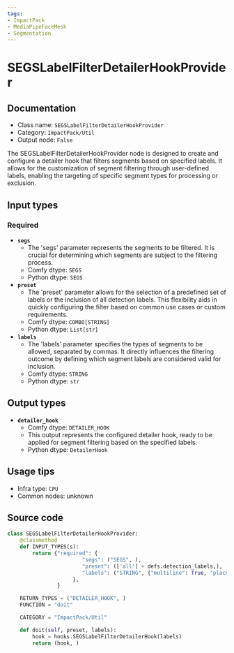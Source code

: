 ```yaml
---
tags:
- ImpactPack
- MediaPipeFaceMesh
- Segmentation
---
```


# SEGSLabelFilterDetailerHookProvider
## Documentation
- Class name: `SEGSLabelFilterDetailerHookProvider`
- Category: `ImpactPack/Util`
- Output node: `False`

The SEGSLabelFilterDetailerHookProvider node is designed to create and configure a detailer hook that filters segments based on specified labels. It allows for the customization of segment filtering through user-defined labels, enabling the targeting of specific segment types for processing or exclusion.
## Input types
### Required
- **`segs`**
    - The 'segs' parameter represents the segments to be filtered. It is crucial for determining which segments are subject to the filtering process.
    - Comfy dtype: `SEGS`
    - Python dtype: `SEGS`
- **`preset`**
    - The 'preset' parameter allows for the selection of a predefined set of labels or the inclusion of all detection labels. This flexibility aids in quickly configuring the filter based on common use cases or custom requirements.
    - Comfy dtype: `COMBO[STRING]`
    - Python dtype: `List[str]`
- **`labels`**
    - The 'labels' parameter specifies the types of segments to be allowed, separated by commas. It directly influences the filtering outcome by defining which segment labels are considered valid for inclusion.
    - Comfy dtype: `STRING`
    - Python dtype: `str`
## Output types
- **`detailer_hook`**
    - Comfy dtype: `DETAILER_HOOK`
    - This output represents the configured detailer hook, ready to be applied for segment filtering based on the specified labels.
    - Python dtype: `DetailerHook`
## Usage tips
- Infra type: `CPU`
- Common nodes: unknown


## Source code
```python
class SEGSLabelFilterDetailerHookProvider:
    @classmethod
    def INPUT_TYPES(s):
        return {"required": {
                        "segs": ("SEGS", ),
                        "preset": (['all'] + defs.detection_labels,),
                        "labels": ("STRING", {"multiline": True, "placeholder": "List the types of segments to be allowed, separated by commas"}),
                     },
                }

    RETURN_TYPES = ("DETAILER_HOOK", )
    FUNCTION = "doit"

    CATEGORY = "ImpactPack/Util"

    def doit(self, preset, labels):
        hook = hooks.SEGSLabelFilterDetailerHook(labels)
        return (hook, )

```
